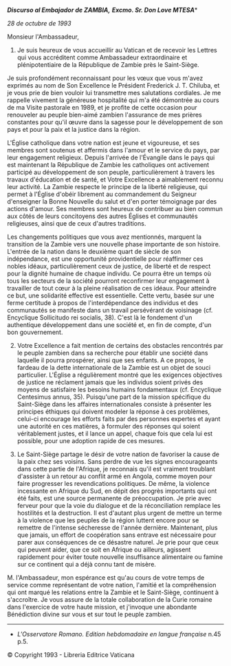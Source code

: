 ***Discurso al Embajador de ZAMBIA,** **Excmo. Sr. Don Love MTESA****

*28 de octubre de 1993*

Monsieur l'Ambassadeur,

1. Je suis heureux de vous accueillir au Vatican et de recevoir les Lettres qui vous accréditent comme Ambassadeur extraordinaire et plénipotentiaire de la République de Zambie près le Saint-Siège.

Je suis profondément reconnaissant pour les vœux que vous m'avez exprimés au nom de Son Excellence le Président Frederick J. T. Chiluba, et je vous prie de bien vouloir lui transmettre mes salutations cordiales. Je me rappelle vivement la généreuse hospitalité qui m'a été démontrée au cours de ma Visite pastorale en 1989, et je profite de cette occasion pour renouveler au peuple bien-aimé zambien l'assurance de mes prières constantes pour qu'il œuvre dans la sagesse pour le développement de son pays et pour la paix et la justice dans la région.

L'Église catholique dans votre nation est jeune et vigoureuse, et ses membres sont soutenus et affermis dans l'amour et le service du pays, par leur engagement religieux. Depuis l'arrivée de l'Évangile dans le pays qui est maintenant la République de Zambie les catholiques ont activement participé au développement de son peuple, particulièrement à travers les travaux d'éducation et de santé, et Votre Excellence a aimablement reconnu leur activité. La Zambie respecte le principe de la liberté religieuse, qui permet à l'Église d'obéir librement au commandement du Seigneur d'enseigner la Bonne Nouvelle du salut et d'en porter témoignage par des actions d'amour. Ses membres sont heureux de contribuer au bien commun aux côtés de leurs concitoyens des autres Églises et communautés religieuses, ainsi que de ceux d'autres traditions.

Les changements politiques que vous avez mentionnés, marquent la transition de la Zambie vers une nouvelle phase importante de son histoire. L'entrée de la nation dans le deuxième quart de siècle de son indépendance, est une opportunité providentielle pour réaffirmer ces nobles idéaux, particulièrement ceux de justice, de liberté et de respect pour la dignité humaine de chaque individu. Ce pourra être un temps où tous les secteurs de la société pourront reconfirmer leur engagement à travailler de tout cœur à la pleine réalisation de ces idéaux. Pour atteindre ce but, une solidarité effective est essentielle. Cette vertu, basée sur une ferme certitude à propos de l'interdépendance des individus et des communautés se manifeste dans un travail persévérant de voisinage (cf. Encyclique Sollicitudo rei socialis, 38). C'est là le fondement d'un authentique développement dans une société et, en fin de compte, d'un bon gouvernement.

2. Votre Excellence a fait mention de certains des obstacles rencontrés par le peuple zambien dans sa recherche pour établir une société dans laquelle il pourra prospérer, ainsi que ses enfants. A ce propos, le fardeau de la dette internationale de la Zambie est un objet de souci particulier. L'Église a régulièrement montré que les exigences objectives de justice ne réclament jamais que les individus soient privés des moyens de satisfaire les besoins humains fondamentaux (cf. Encyclique Centesimus annus, 35). Puisqu'une part de la mission spécifique du Saint-Siège dans les affaires internationales consiste à présenter les principes éthiques qui doivent modeler la réponse à ces problèmes, celui-ci encourage les efforts faits par des personnes expertes et ayant une autorité en ces matières, à formuler des réponses qui soient véritablement justes, et il lance un appel, chaque fois que cela lui est possible, pour une adoption rapide de ces mesures.

3. Le Saint-Siège partage le désir de votre nation de favoriser la cause de la paix chez ses voisins. Sans perdre de vue les signes encourageants dans cette partie de l'Afrique, je reconnais qu'il est vraiment troublant d'assister à un retour au conflit armé en Angola, comme moyen pour faire progresser les revendications politiques. De même, la violence incessante en Afrique du Sud, en dépit des progrès importants qui ont été faits, est une source permanente de préoccupation. Je prie avec ferveur pour que la voie du dialogue et de la réconciliation remplace les hostilités et la destruction. Il est d'autant plus urgent de mettre un terme à la violence que les peuples de la région luttent encore pour se remettre de l'intense sécheresse de l'année dernière. Maintenant, plus que jamais, un effort de coopération sans entrave est nécessaire pour parer aux conséquences de ce désastre naturel. Je prie pour que ceux qui peuvent aider, que ce soit en Afrique ou ailleurs, agissent rapidement pour éviter toute nouvelle insuffisance alimentaire ou famine sur ce continent qui a déjà connu tant de misère.

M. l'Ambassadeur, mon espérance est qu'au cours de votre temps de service comme représentant de votre nation, l'amitié et la compréhension qui ont marqué les relations entre la Zambie et le Saint-Siège, continuent à s'accroître. Je vous assure de la totale collaboration de la Curie romaine dans l'exercice de votre haute mission, et j'invoque une abondante Bénédiction divine sur vous et sur tout le peuple zambien.

* * *

* *L'Osservatore Romano. Edition hebdomadaire en langue française* n.45 p.5.

© Copyright 1993 - Libreria Editrice Vaticana